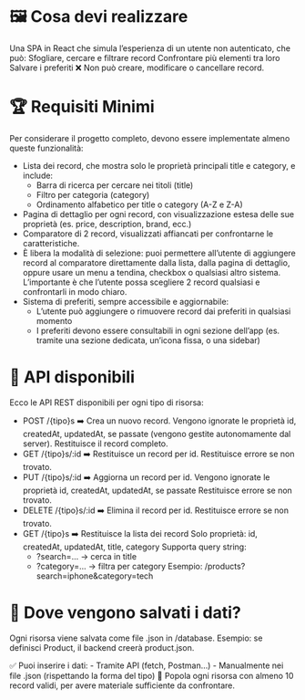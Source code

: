 # 🖼️ Cosa devi realizzare
Una SPA in React che simula l’esperienza di un utente non autenticato, che può:
  Sfogliare, cercare e filtrare record
  Confrontare più elementi tra loro
  Salvare i preferiti
  ❌ Non può creare, modificare o cancellare record.

# 🏆 Requisiti Minimi
Per considerare il progetto completo, devono essere implementate almeno queste funzionalità:
  <!--todo - Gestione di una risorsa definita in types.ts -->
  - Lista dei record, che mostra solo le proprietà principali title e category, e include:
      - Barra di ricerca per cercare nei titoli (title)
      - Filtro per categoria (category)
      - Ordinamento alfabetico per title o category (A-Z e Z-A)
  - Pagina di dettaglio per ogni record, con visualizzazione estesa delle sue proprietà (es. price, description, brand, ecc.)
  - Comparatore di 2 record, visualizzati affiancati per confrontarne le caratteristiche. 
  - È libera la modalità di selezione: puoi permettere all’utente di aggiungere record al comparatore direttamente dalla lista, dalla pagina di dettaglio, oppure usare un menu a tendina, checkbox o qualsiasi altro sistema.
  L’importante è che l’utente possa scegliere 2 record qualsiasi e confrontarli in modo chiaro.
  - Sistema di preferiti, sempre accessibile e aggiornabile:
      - L’utente può aggiungere o rimuovere record dai preferiti in qualsiasi momento
      - I preferiti devono essere consultabili in ogni sezione dell’app (es. tramite una sezione dedicata, un’icona fissa, o una sidebar)

# 🔧 API disponibili
Ecco le API REST disponibili per ogni tipo di risorsa:
  - POST /{tipo}s ➡️ Crea un nuovo record. Vengono ignorate le proprietà id, createdAt, updatedAt, se passate (vengono gestite autonomamente dal server). Restituisce il record completo.
  - GET /{tipo}s/:id ➡️ Restituisce un record per id. Restituisce errore se non trovato.
  - PUT /{tipo}s/:id ➡️ Aggiorna un record per id. Vengono ignorate le proprietà id, createdAt, updatedAt, se passate Restituisce errore se non trovato.
  - DELETE /{tipo}s/:id ➡️ Elimina il record per id. Restituisce errore se non trovato.
  - GET /{tipo}s ➡️ Restituisce la lista dei record Solo proprietà: id, createdAt, updatedAt, title, category Supporta query string:
      - ?search=... → cerca in title
      - ?category=... → filtra per category
    Esempio: /products?search=iphone&category=tech

# 🔧 Dove vengono salvati i dati?
Ogni risorsa viene salvata come file .json in /database.
Esempio: se definisci Product, il backend creerà product.json.

✅ Puoi inserire i dati:
    - Tramite API (fetch, Postman…)
    - Manualmente nei file .json (rispettando la forma del tipo)
📌 Popola ogni risorsa con almeno 10 record validi, per avere materiale sufficiente da confrontare.